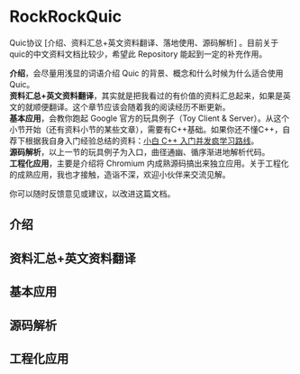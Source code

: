 # RockRockQuic
Quic协议 [介绍、资料汇总+英文资料翻译、落地使用、源码解析] 。目前关于quic的中文资料文档比较少，希望此 Repository 能起到一定的补充作用。

**介绍**，会尽量用浅显的词语介绍 Quic 的背景、概念和什么时候为什么适合使用Quic。    
**资料汇总+英文资料翻译**，其实就是把我看过的有价值的资料汇总起来，如果是英文的就顺便翻译。这个章节应该会随着我的阅读经历不断更新。  
**基本应用**，会教你跑起 Google 官方的玩具例子（Toy Client & Server）。从这个小节开始（还有资料小节的某些文章），需要有C++基础。如果你还不懂C++，自荐下根据我自身入门经验总结的资料：[小白 C++ 入门并发疯学习路线](http://greens1995.com/2018/09/28/road-of-cpp/)。   
**源码解析**，以上一节的玩具例子为入口，曲径通幽、循序渐进地解析代码。  
**工程化应用**，主要是介绍将 Chromium 内成熟源码搞出来独立应用。关于工程化的成熟应用，我也才接触，造诣不深，欢迎小伙伴来交流见解。  

你可以随时反馈意见或建议，以改进这篇文档。

## 介绍

## 资料汇总+英文资料翻译

## 基本应用

## 源码解析

## 工程化应用
